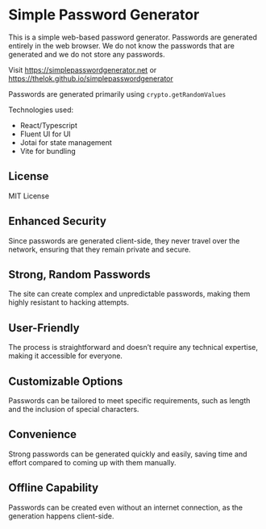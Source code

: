 # Simple Password Generator
This is a simple web-based password generator. Passwords are generated entirely in the web browser. We do not know the passwords that are generated and we do not store any passwords.

Visit https://simplepasswordgenerator.net or https://thelok.github.io/simplepasswordgenerator

Passwords are generated primarily using `crypto.getRandomValues`

Technologies used:
  * React/Typescript
  * Fluent UI for UI
  * Jotai for state management
  * Vite for bundling

## License
MIT License

## Enhanced Security
Since passwords are generated client-side, they never travel over the network, ensuring that they remain private and secure.

## Strong, Random Passwords
The site can create complex and unpredictable passwords, making them highly resistant to hacking attempts.

## User-Friendly
The process is straightforward and doesn’t require any technical expertise, making it accessible for everyone.

## Customizable Options
Passwords can be tailored to meet specific requirements, such as length and the inclusion of special characters.

## Convenience
Strong passwords can be generated quickly and easily, saving time and effort compared to coming up with them manually.

## Offline Capability
Passwords can be created even without an internet connection, as the generation happens client-side.
